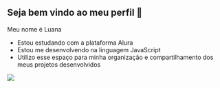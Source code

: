 ## Seja bem vindo ao meu perfil 🤠

Meu nome é Luana
- Estou estudando com a plataforma Alura
- Estou me desenvolvendo na linguagem JavaScript
- Utilizo esse espaço para minha organização e compartilhamento dos meus projetos desenvolvidos

![](https://media1.tenor.com/m/Y1C23CK383YAAAAC/frank-ocean.gif)
